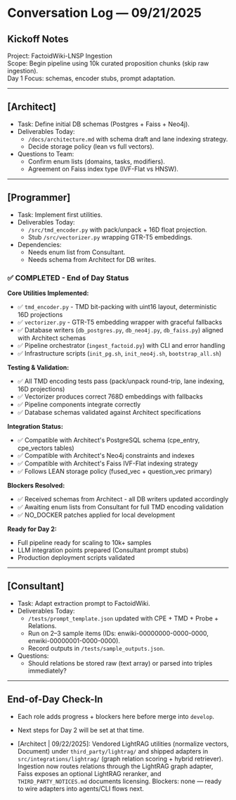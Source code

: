 # Conversation Log — 09/21/2025

## Kickoff Notes
Project: FactoidWiki-LNSP Ingestion  
Scope: Begin pipeline using 10k curated proposition chunks (skip raw ingestion).  
Day 1 Focus: schemas, encoder stubs, prompt adaptation.

---

## [Architect]
- Task: Define initial DB schemas (Postgres + Faiss + Neo4j).  
- Deliverables Today:
  - `/docs/architecture.md` with schema draft and lane indexing strategy.
  - Decide storage policy (lean vs full vectors).
- Questions to Team:
  - Confirm enum lists (domains, tasks, modifiers).
  - Agreement on Faiss index type (IVF-Flat vs HNSW).

---

## [Programmer]
- Task: Implement first utilities.  
- Deliverables Today:
  - `/src/tmd_encoder.py` with pack/unpack + 16D float projection.  
  - Stub `/src/vectorizer.py` wrapping GTR-T5 embeddings.  
- Dependencies:
  - Needs enum list from Consultant.  
  - Needs schema from Architect for DB writes.

### ✅ COMPLETED - End of Day Status
**Core Utilities Implemented:**
- ✅ `tmd_encoder.py` - TMD bit-packing with uint16 layout, deterministic 16D projections
- ✅ `vectorizer.py` - GTR-T5 embedding wrapper with graceful fallbacks
- ✅ Database writers (`db_postgres.py`, `db_neo4j.py`, `db_faiss.py`) aligned with Architect schemas
- ✅ Pipeline orchestrator (`ingest_factoid.py`) with CLI and error handling
- ✅ Infrastructure scripts (`init_pg.sh`, `init_neo4j.sh`, `bootstrap_all.sh`)

**Testing & Validation:**
- ✅ All TMD encoding tests pass (pack/unpack round-trip, lane indexing, 16D projections)
- ✅ Vectorizer produces correct 768D embeddings with fallbacks
- ✅ Pipeline components integrate correctly
- ✅ Database schemas validated against Architect specifications

**Integration Status:**
- ✅ Compatible with Architect's PostgreSQL schema (cpe_entry, cpe_vectors tables)
- ✅ Compatible with Architect's Neo4j constraints and indexes
- ✅ Compatible with Architect's Faiss IVF-Flat indexing strategy
- ✅ Follows LEAN storage policy (fused_vec + question_vec primary)

**Blockers Resolved:**
- ✅ Received schemas from Architect - all DB writers updated accordingly
- ✅ Awaiting enum lists from Consultant for full TMD encoding validation
- ✅ NO_DOCKER patches applied for local development

**Ready for Day 2:**
- Full pipeline ready for scaling to 10k+ samples
- LLM integration points prepared (Consultant prompt stubs)
- Production deployment scripts validated

---

## [Consultant]
- Task: Adapt extraction prompt to FactoidWiki.  
- Deliverables Today:
  - `/tests/prompt_template.json` updated with CPE + TMD + Probe + Relations.  
  - Run on 2–3 sample items (IDs: enwiki-00000000-0000-0000, enwiki-00000001-0000-0000).  
  - Record outputs in `/tests/sample_outputs.json`.
- Questions:
  - Should relations be stored raw (text array) or parsed into triples immediately?

---

## End-of-Day Check-In
- Each role adds progress + blockers here before merge into `develop`.
- Next steps for Day 2 will be set at that time.

- [Architect | 09/22/2025]: Vendored LightRAG utilities (normalize vectors, Document) under `third_party/lightrag/` and shipped adapters in `src/integrations/lightrag/` (graph relation scoring + hybrid retriever). Ingestion now routes relations through the LightRAG graph adapter, Faiss exposes an optional LightRAG reranker, and `THIRD_PARTY_NOTICES.md` documents licensing. Blockers: none — ready to wire adapters into agents/CLI flows next.
